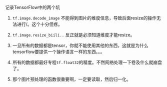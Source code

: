 记录TensorFlow中的两个坑

1. `tf.image.decode_image` 不能得到图片的维度信息，导致后面resize的操作无法进行/。这个十分但疼。

2. `tf.image.resize_biili..` 反正就是必须知道维度才能resize。
3. 一旦所有的数据都是tensor，你就不能使用其他的东西，这就是为什么tensorflow要提供一个操作语言一样的东西。。。
4. 所有的数据都最好专程`tf.float32`的精度。不然网络处理一下卷及什么就崩盘了。
5. 那个图片预处理的函数很重要啊，一定要读取，然后归一化。
